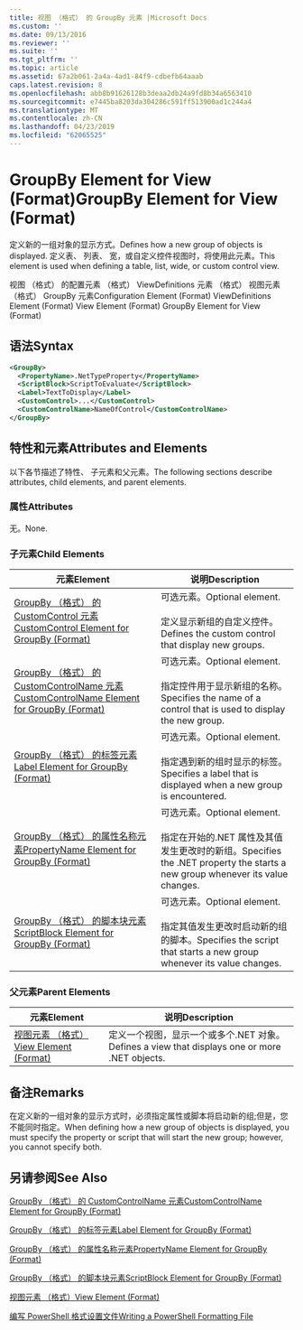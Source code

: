 ```yaml
---
title: 视图 （格式） 的 GroupBy 元素 |Microsoft Docs
ms.custom: ''
ms.date: 09/13/2016
ms.reviewer: ''
ms.suite: ''
ms.tgt_pltfrm: ''
ms.topic: article
ms.assetid: 67a2b061-2a4a-4ad1-84f9-cdbefb64aaab
caps.latest.revision: 8
ms.openlocfilehash: abb8b91626128b3deaa2db24a9fd8b34a6563410
ms.sourcegitcommit: e7445ba8203da304286c591ff513900ad1c244a4
ms.translationtype: MT
ms.contentlocale: zh-CN
ms.lasthandoff: 04/23/2019
ms.locfileid: "62065525"
---
```

# <a name="groupby-element-for-view-format"></a><span data-ttu-id="91edd-102">GroupBy Element for View (Format)</span><span class="sxs-lookup"><span data-stu-id="91edd-102">GroupBy Element for View (Format)</span></span>

<span data-ttu-id="91edd-103">定义新的一组对象的显示方式。</span><span class="sxs-lookup"><span data-stu-id="91edd-103">Defines how a new group of objects is displayed.</span></span> <span data-ttu-id="91edd-104">定义表、 列表、 宽，或自定义控件视图时，将使用此元素。</span><span class="sxs-lookup"><span data-stu-id="91edd-104">This element is used when defining a table, list, wide, or custom control view.</span></span>

<span data-ttu-id="91edd-105">视图 （格式） 的配置元素 （格式） ViewDefinitions 元素 （格式） 视图元素 （格式） GroupBy 元素</span><span class="sxs-lookup"><span data-stu-id="91edd-105">Configuration Element (Format) ViewDefinitions Element (Format) View Element (Format) GroupBy Element for View (Format)</span></span>

## <a name="syntax"></a><span data-ttu-id="91edd-106">语法</span><span class="sxs-lookup"><span data-stu-id="91edd-106">Syntax</span></span>

```xml
<GroupBy>
  <PropertyName>.NetTypeProperty</PropertyName>
  <ScriptBlock>ScriptToEvaluate</ScriptBlock>
  <Label>TextToDisplay</Label>
  <CustomControl>...</CustomControl>
  <CustomControlName>NameOfControl</CustomControlName>
</GroupBy>
```

## <a name="attributes-and-elements"></a><span data-ttu-id="91edd-107">特性和元素</span><span class="sxs-lookup"><span data-stu-id="91edd-107">Attributes and Elements</span></span>

<span data-ttu-id="91edd-108">以下各节描述了特性、 子元素和父元素。</span><span class="sxs-lookup"><span data-stu-id="91edd-108">The following sections describe attributes, child elements, and parent elements.</span></span>

### <a name="attributes"></a><span data-ttu-id="91edd-109">属性</span><span class="sxs-lookup"><span data-stu-id="91edd-109">Attributes</span></span>

<span data-ttu-id="91edd-110">无。</span><span class="sxs-lookup"><span data-stu-id="91edd-110">None.</span></span>

### <a name="child-elements"></a><span data-ttu-id="91edd-111">子元素</span><span class="sxs-lookup"><span data-stu-id="91edd-111">Child Elements</span></span>

|<span data-ttu-id="91edd-112">元素</span><span class="sxs-lookup"><span data-stu-id="91edd-112">Element</span></span>|<span data-ttu-id="91edd-113">说明</span><span class="sxs-lookup"><span data-stu-id="91edd-113">Description</span></span>|
|-------------|-----------------|
|[<span data-ttu-id="91edd-114">GroupBy （格式） 的 CustomControl 元素</span><span class="sxs-lookup"><span data-stu-id="91edd-114">CustomControl Element for GroupBy (Format)</span></span>](./customcontrol-element-for-groupby-format.md)|<span data-ttu-id="91edd-115">可选元素。</span><span class="sxs-lookup"><span data-stu-id="91edd-115">Optional element.</span></span><br /><br /> <span data-ttu-id="91edd-116">定义显示新组的自定义控件。</span><span class="sxs-lookup"><span data-stu-id="91edd-116">Defines the custom control that display new groups.</span></span>|
|[<span data-ttu-id="91edd-117">GroupBy （格式） 的 CustomControlName 元素</span><span class="sxs-lookup"><span data-stu-id="91edd-117">CustomControlName Element for GroupBy (Format)</span></span>](./customcontrolname-element-for-groupby-format.md)|<span data-ttu-id="91edd-118">可选元素。</span><span class="sxs-lookup"><span data-stu-id="91edd-118">Optional element.</span></span><br /><br /> <span data-ttu-id="91edd-119">指定控件用于显示新组的名称。</span><span class="sxs-lookup"><span data-stu-id="91edd-119">Specifies the name of a control that is used to display the new group.</span></span>|
|[<span data-ttu-id="91edd-120">GroupBy （格式） 的标签元素</span><span class="sxs-lookup"><span data-stu-id="91edd-120">Label Element for GroupBy (Format)</span></span>](./label-element-for-groupby-format.md)|<span data-ttu-id="91edd-121">可选元素。</span><span class="sxs-lookup"><span data-stu-id="91edd-121">Optional element.</span></span><br /><br /> <span data-ttu-id="91edd-122">指定遇到新的组时显示的标签。</span><span class="sxs-lookup"><span data-stu-id="91edd-122">Specifies a label that is displayed when a new group is encountered.</span></span>|
|[<span data-ttu-id="91edd-123">GroupBy （格式） 的属性名称元素</span><span class="sxs-lookup"><span data-stu-id="91edd-123">PropertyName Element for GroupBy (Format)</span></span>](./propertyname-element-for-groupby-format.md)|<span data-ttu-id="91edd-124">可选元素。</span><span class="sxs-lookup"><span data-stu-id="91edd-124">Optional element.</span></span><br /><br /> <span data-ttu-id="91edd-125">指定在开始的.NET 属性及其值发生更改时的新组。</span><span class="sxs-lookup"><span data-stu-id="91edd-125">Specifies the .NET property the starts a new group whenever its value changes.</span></span>|
|[<span data-ttu-id="91edd-126">GroupBy （格式） 的脚本块元素</span><span class="sxs-lookup"><span data-stu-id="91edd-126">ScriptBlock Element for GroupBy (Format)</span></span>](./scriptblock-element-for-groupby-format.md)|<span data-ttu-id="91edd-127">可选元素。</span><span class="sxs-lookup"><span data-stu-id="91edd-127">Optional element.</span></span><br /><br /> <span data-ttu-id="91edd-128">指定其值发生更改时启动新的组的脚本。</span><span class="sxs-lookup"><span data-stu-id="91edd-128">Specifies the script that starts a new group whenever its value changes.</span></span>|

### <a name="parent-elements"></a><span data-ttu-id="91edd-129">父元素</span><span class="sxs-lookup"><span data-stu-id="91edd-129">Parent Elements</span></span>

|<span data-ttu-id="91edd-130">元素</span><span class="sxs-lookup"><span data-stu-id="91edd-130">Element</span></span>|<span data-ttu-id="91edd-131">说明</span><span class="sxs-lookup"><span data-stu-id="91edd-131">Description</span></span>|
|-------------|-----------------|
|[<span data-ttu-id="91edd-132">视图元素 （格式）</span><span class="sxs-lookup"><span data-stu-id="91edd-132">View Element (Format)</span></span>](./view-element-format.md)|<span data-ttu-id="91edd-133">定义一个视图，显示一个或多个.NET 对象。</span><span class="sxs-lookup"><span data-stu-id="91edd-133">Defines a view that displays one or more .NET objects.</span></span>|

## <a name="remarks"></a><span data-ttu-id="91edd-134">备注</span><span class="sxs-lookup"><span data-stu-id="91edd-134">Remarks</span></span>

<span data-ttu-id="91edd-135">在定义新的一组对象的显示方式时，必须指定属性或脚本将启动新的组;但是，您不能同时指定。</span><span class="sxs-lookup"><span data-stu-id="91edd-135">When defining how a new group of objects is displayed, you must specify the property or script that will start the new group; however, you cannot specify both.</span></span>

## <a name="see-also"></a><span data-ttu-id="91edd-136">另请参阅</span><span class="sxs-lookup"><span data-stu-id="91edd-136">See Also</span></span>

[<span data-ttu-id="91edd-137">GroupBy （格式） 的 CustomControlName 元素</span><span class="sxs-lookup"><span data-stu-id="91edd-137">CustomControlName Element for GroupBy (Format)</span></span>](./customcontrolname-element-for-groupby-format.md)

[<span data-ttu-id="91edd-138">GroupBy （格式） 的标签元素</span><span class="sxs-lookup"><span data-stu-id="91edd-138">Label Element for GroupBy (Format)</span></span>](./label-element-for-groupby-format.md)

[<span data-ttu-id="91edd-139">GroupBy （格式） 的属性名称元素</span><span class="sxs-lookup"><span data-stu-id="91edd-139">PropertyName Element for GroupBy (Format)</span></span>](./propertyname-element-for-groupby-format.md)

[<span data-ttu-id="91edd-140">GroupBy （格式） 的脚本块元素</span><span class="sxs-lookup"><span data-stu-id="91edd-140">ScriptBlock Element for GroupBy (Format)</span></span>](./scriptblock-element-for-groupby-format.md)

[<span data-ttu-id="91edd-141">视图元素 （格式）</span><span class="sxs-lookup"><span data-stu-id="91edd-141">View Element (Format)</span></span>](./view-element-format.md)

[<span data-ttu-id="91edd-142">编写 PowerShell 格式设置文件</span><span class="sxs-lookup"><span data-stu-id="91edd-142">Writing a PowerShell Formatting File</span></span>](./writing-a-powershell-formatting-file.md)
